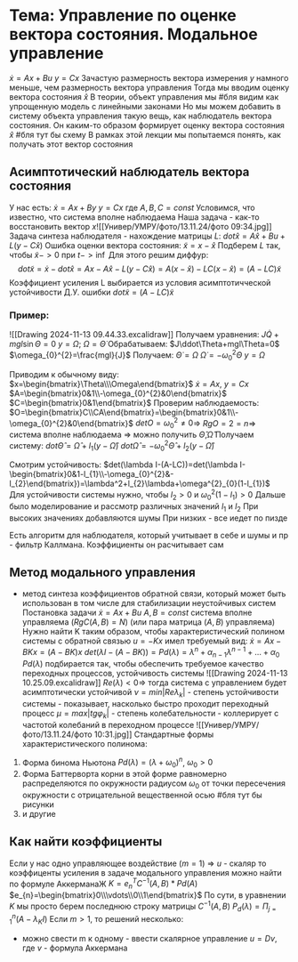 # Тема: Управление по оценке вектора состояния. Модальное управление
$\dot x=Ax+Bu$
$y=Cx$ 
Зачастую размерность вектора измерения $y$ намного меньше, чем размерность вектора управления
Тогда мы вводим оценку вектора состояния $\hat x$ 
В теории, объект управления мы  #бля видим как упрощенную модель с линейными законами
Но мы можем добавить в систему объекта управления такую вещь, как наблюдатель вектора состояния. Он каким-то образом формирует оценку вектора состояния $\hat x$ #бля тут бы схему
В рамках этой лекции мы попытаемся понять, как получать этот вектор состояния
## Асимптотический наблюдатель вектора состояния
У нас есть: 
$\dot x=Ax+By$
$y=Cx$
где $A,B,C=const$
Условимся, что известно, что система вполне наблюдаема
Наша задача - как-то восстановить вектор $x$![[Универ/УМРУ/фото/13.11.24/фото 09:34.jpg]]
Задача синтеза наблюдателя - нахождение матрицы $L$:
 $dot\hat x=A\hat x+Bu+L(y-C\hat x)$ 
 Ошибка оценки вектора состояния:
 $\widetilde x=x-\hat x$
 Подберем $L$ так, чтобы $\widetilde x->0$ при $t->\inf$ 
 Для этого решим диффур:
 $$dot\widetilde x=\dot x-dot\hat x=Ax-A\hat x-L(y-C\hat x)=A(x-\hat x)-LC(x-\hat x)=(A-LC)\widetilde x$$ Коэффициент усиления L выбирается из условия асимптотичческой устойчивости Д.У. ошибки 
  $dot\widetilde x=(A-LC)\widetilde x$ 

### Пример:
![[Drawing 2024-11-13 09.44.33.excalidraw]]
Получаем уравнения:
$J\dot Q+mgl\sin\Theta=0$
$y=\Omega$; $\Omega=\dot\Theta$
Обрабатываем:
$J\ddot\Theta+mgl\Theta=0$
$\omega_{0}^{2}=\frac{mgl}{J}$
Получаем:
$\dot\Theta=\Omega$
$\dot\Omega=-\omega_{0}^{2}\Theta$
$y=\Omega$

Приводим к обычному виду:
$x=\begin{bmatrix}\Theta\\\Omega\end{bmatrix}$
$\dot x=Ax,\ y=Cx$ 
$A=\begin{bmatrix}0&1\\-\omega_{0}^{2}&0\end{bmatrix}$
$C=\begin{bmatrix}0&1\end{bmatrix}$ 
Проверим наблюдаемость:
$O=\begin{bmatrix}C\\CA\end{bmatrix}=\begin{bmatrix}0&1\\-\omega_{0}^{2}&0\end{bmatrix}$ 
$det O=\omega_{0}^{2}\ne0$=> $RgO=2=n$=> система вполне наблюдаема => можно получить $\hat\Theta$,$\hat\Omega$
Получаем систему:
$dot\hat\Theta=\hat\Omega+l_{1}(y-\hat\Omega)$
$dot\hat\Omega=-\omega_{0}^{2}\hat\Theta+l_{2}(y-\hat\Omega)$ 

Смотрим устойчивость:
$det(\lambda I-(A-LC))=det(\lambda I-\begin{bmatrix}0&1-l_{1}\\-\omega_{0}^{2}&-l_{2}\end{bmatrix})=\lambda^2+l_{2}\lambda+\omega^{2}_{0}(1-l_{1})$  
Для устойчивости системы нужно, чтобы $l_2>0$ и $\omega^{2}_{0}(1-l_{1})>0$
Дальше было моделирование и рассмотр различных значений $l_1$ и $l_{2}$ 
При высоких значениях добавляются шумы 
При низких - все иедет по пизде

Есть алгоритм для наблюдателя, который учитывает в себе и шумы и пр - фильтр Каллмана. Коэффициенты он расчитывает сам
## Метод модального управления
- метод синтеза коэффициентов обратной связи, который может быть использован в том числе для стабилизации неустойчивых систем
Постановка задачи
$\dot x=Ax+Bu$
$A,B=const$
система вполне управляема ($RgC(A,B)=N$) (или пара матрица $(A,B)$ управляема)
Нужно найти K таким образом, чтобы характеристический полином системы с обратной связью $u=-Kx$ имел требуемый вид:
$\dot x=Ax-BKx=(A-BK)x$
$det(\lambda I-(A-BK))=Pd(\lambda)=\lambda^n+\alpha_{n-1}\lambda^{n-1}+\dots+\alpha_{0}$
$Pd(\lambda)$ подбирается так, чтобы обеспечить требуемое качество переходных процессов, устойчивость системы
![[Drawing 2024-11-13 10.25.09.excalidraw]]
$Re(\lambda)<0$=> тогда система с управлением будет асимптотически устойчивой 
$\nu=min|Re\lambda_{k}|$ - степень устойчивости системы - показывает, насколько быстро проходит переходный процесс
$\mu=max|tg\varphi_k|$ - степень колебательности - коллерирует с частотой колебаний в переходном процессе
![[Универ/УМРУ/фото/13.11.24/фото 10:31.jpg]]
Стандартные формы характеристического полинома:
1) Форма бинома Ньютона 
   $Pd(\lambda)=(\lambda+\omega_{0})^{n}$, $\omega_{0}>0$
2) Форма Баттерворта 
   корни в этой форме равномерно распределяются по окружности радиусом $\omega_0$ от точки пересечения окружности с отрицательной вещественной осью
   #бля тут бы рисунки
3) и другие
## Как найти коэффициенты
Если у нас одно управляющее воздействие ($m=1$) => $u$ - скаляр
то коэффиценты усиления в задаче модального управления можно найти по формуле АккерманаЖ
$K=e_{n}^TC^{-1}(A,B)*Pd(A)$
$e_{n}=\begin{bmatrix}0\\\vdots\\0\\1\end{bmatrix}$
По сути, в уравнении $K$ мы просто берем последнюю строку матрицы $C^{-1}(A,B)$
$P_{d}(\lambda)=\Pi^{n}_{j=1}(A-\lambda_{K}I)$ 
Если $m>1$, то решений несколько:
- можно свести m к одному - ввести скалярное управление $u=Dv$, где $v$ - формула Аккермана